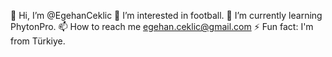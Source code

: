  👋 Hi, I’m @EgehanCeklic
 👀 I’m interested in football.
 🌱 I’m currently learning PhytonPro.
 📫 How to reach me egehan.ceklic@gmail.com
 ⚡ Fun fact: I'm from Türkiye.


